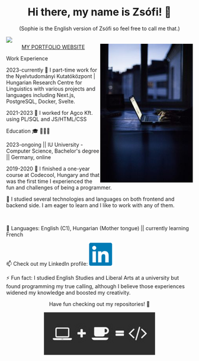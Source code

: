 
<h1 align="center"> Hi there, my name is Zsófi! 👋</h1>
<p align="center">(Sophie is the English version of Zsófi so feel free to call me that.)</p>
<img src="https://visitor-badge.laobi.icu/badge?page_id=SophieH07.SophieH07" />
<br/>
<img width="250" align="right" src="./images/code.jpg">
<div align="center">
  <a href="https://zsofiaportfolio.netlify.app/" target="_blank">MY PORTFOLIO WEBSITE</a>
</div>
<div>
  <p>Work Experience</p>
  <p>2023-currently 🌱 I part-time work for the Nyelvtudományi Kutatóközpont | Hungarian Research Centre for Linguistics with various projects and languages including Next.js, PostgreSQL, Docker, Svelte.</p>
  <p>2021-2023 🌱 I worked for Agco Kft. using PL/SQL and JS/HTML/CSS</p>
<div/>
<div>
  <p>Education 🎓 👩🏻‍💻</p>
  <p>2023-ongoing || IU University - Computer Science, Bachelor's degree || Germany, online</p>
  <p>2019-2020 🌱 I finished a one-year course at Codecool, Hungary and that was the first time I experienced the fun and challenges of being a programmer.</p>
  <p> 🌱 I studied several technologies and languages on both frontend and backend side. I am eager to learn and I like to work with any of them.</p>
</div>
<br/>
<p>🌻 Languages: English (C1), Hungarian (Mother tongue) || currently learning French </p>
<p>📫 Check out my LinkedIn profile:  <a href="https://www.linkedin.com/in/zsofiaszaniszlo/"><img width='70' src="./images/linkedin.png"></a></p>
<p>⚡ Fun fact: I studied English Studies and Liberal Arts at a university but found programming my true calling, although I believe those experiences widened my knowledge and boosted my creativity.</p>
<p align="center">Have fun checking out my repositories! 👋 </p>
<p align="center">
  <img width="300" src="./images/coffee.jpg">
</p>
